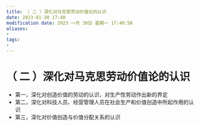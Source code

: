 ```yaml
---
title: （ 二 ）深化对马克思劳动价值论的认识
date: 2023-01-30 17:40
modification date: 2023 一月 30日 星期一 17:40:58
aliases: 
- 
tags: 
- 
---
```


# （ 二 ）深化对马克思劳动价值论的认识

- 第一，深化对创造价值的劳动的认识，对生产性劳动作出新的界定
- 第二，深化对科技人员、经营管理人员在社会生产和价值创造中所起作用的认识
- 第三，深化对价值创造与价值分配关系的认识